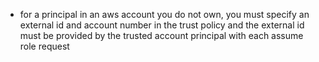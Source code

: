- for a principal in an aws account you do not own, you must specify an external id and account number in the trust policy and the external id must be provided by the trusted account principal with each assume role request